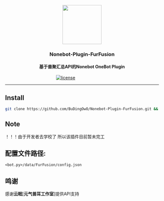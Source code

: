 <div align="center">
  <img height="128" src="https://cdn.jsdelivr.net/gh/BuDingOwO/BuDingOwO@master/Picture/Overview-IMG.gif" alt="">
</div>
<h3 align="center">Nonebot-Plugin-FurFusion</h3>
<h4 align="center">基于兽聚汇总API的Nonebot OneBot Plugin</h4>
<div align="center">
  <a href="https://raw.githubusercontent.com/BuDingOwO/Nonebot-Plugin-FurFusion/master/LICENSE">
      <img src="https://img.shields.io/github/license/BuDingOwO/Nonebot-Plugin-FurFusion" alt="license"></a>&emsp;
  <a href="https://www.forcecat.cn/"><img src="https://img.shields.io/badge/Official-官网-blue" alt=""></a>&emsp;
  <a href="https://twitter.com/BuDingOwO/"><img src="https://img.shields.io/badge/Twitter-%E6%8E%A8%E7%89%B9-blue" alt=""></a>&emsp;
  <a href="https://space.bilibili.com/526154182"><img src="https://img.shields.io/badge/Bilibili-B%E7%AB%99-ff69b4" alt=""></a>&emsp;
  <a href="mailto:admin@forcecat.cn"><img src="https://img.shields.io/badge/Email-邮箱-blue" alt=""></a>&emsp;
  <a href="mailto:admin@forcecat.cn"><img src="https://img.shields.io/badge/Email-邮箱-blue" alt=""></a>&emsp;
  <img src="https://visitor-badge.glitch.me/badge?page_id=BuDingOWO" alt="">
</div>

<hr>

## Install

```bash
git clone https://github.com/BuDingOwO/Nonebot-Plugin-FurFusion.git && cd Nonebot-Plugin-FurFusion
```
## Note

！！！由于开发者去学校了 所以该插件目前暂未完工

## 配置文件路径:

```
<bot.py>/data/FurFusion/config.json
```

## 鸣谢

感谢**云眠**[**元气兽耳工作室**]提供API支持
